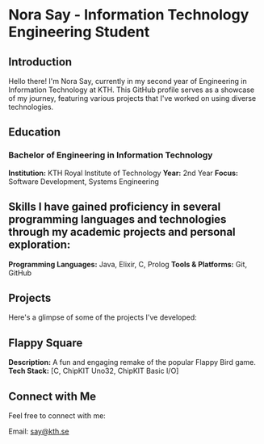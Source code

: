 # Nora Say - Information Technology Engineering Student
## Introduction
Hello there! I'm Nora Say, currently in my second year of Engineering in Information Technology at KTH. This GitHub profile serves as a showcase of my journey, featuring various projects that I've worked on using diverse technologies.

## Education
### Bachelor of Engineering in Information Technology
**Institution:** KTH Royal Institute of Technology
**Year:** 2nd Year
**Focus:** Software Development, Systems Engineering

## Skills I have gained proficiency in several programming languages and technologies through my academic projects and personal exploration:
**Programming Languages:** Java, Elixir, C, Prolog
**Tools & Platforms:** Git, GitHub

## Projects
Here's a glimpse of some of the projects I've developed:

## Flappy Square 
**Description:** A fun and engaging remake of the popular Flappy Bird game.
**Tech Stack:** [C, ChipKIT Uno32, ChipKIT Basic I/O]

## Connect with Me
Feel free to connect with me:

Email: say@kth.se
